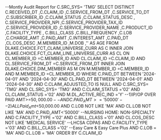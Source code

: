 --Montly Audit Report for C.SRC_SYS= 'TMG'
SELECT DISTINCT 
C.RECEIVED_DT ,C.CLAIM_ID ,C.SERVICE_FROM_DT ,C.SERVICE_TO_DT ,C.SUBSCRIBER_ID ,C.CLAIM_STATUS ,C.CLAIM_STATUS_DESC ,
C.SERVICE_PROVIDER_NPI ,C.SERVICE_PROVIDER_TAX_ID ,C.SERVICE_PROVIDER_ID ,C.SERVICE_PROVIDER_NAME ,C.PRODUCT_ID ,C.FACILITY_TYPE ,
C.BILL_CLASS ,C.BILL_FREQUENCY ,C.LOB ,C.CHARGE_AMT ,C.PAID_AMT ,C.INTEREST_AMT ,C.PAID_DT ,CL.COS_DESC ,M.MEMBER_ID ,M.DOB ,'' AS AGE FROM DLAKE.CHOICE.FCT_CLAIM_UNIVERSE_CURR AS C 
INNER JOIN DLAKE.CHOICE.FCT_CLAIM_LINE_UNIVERSE_CURR AS CL ON CL.MEMBER_ID =C.MEMBER_ID 
  AND CL.CLAIM_ID =C.CLAIM_ID AND CL.SERVICE_FROM_DT =C.SERVICE_FROM_DT 
INNER JOIN DLAKE.CHOICE.DIM_MEMBER AS M ON M.MEMBER_ID =C.MEMBER_ID AND M.MEMBER_ID =CL.MEMBER_ID 
WHERE 
C.PAID_DT BETWEEN '2024-04-01' AND '2024-04-30'
AND CL.PAID_DT BETWEEN '2024-04-01' AND '2024-04-30'
AND C.CLAIM_ADJUSTED_TO IS NULL 
AND C.SRC_SYS= 'TMG'
AND CL.SRC_SYS= 'TMG'
AND C.CLAIM_STATUS ='02'
AND CL.CLAIM_STATUS ='02'
AND M.DL_ACTIVE_REC_IND ='Y'
--1)IP/OP OVER PAID AMT>=$50,000.00
--AND C.PAID_AMT >='50000'
--2)ALL Paid_Amt <$50,000.00
AND C.LOB NOT  LIKE 'MA'
AND CL.LOB NOT LIKE  'MA'
AND C.PAID_AMT<'50000'
	--NURSING HOME: NON-SPECIALTY
AND C.FACILITY_TYPE ='02'
AND C.BILL_CLASS ='01'
AND CL.COS_DESC NOT LIKE 'MEDICAL SERVICE'
	--LHCSA CDPAS
AND C.FACILITY_TYPE ='03'
AND C.BILL_CLASS ='02'
	--Easy Care & Easy Care Plus 
AND C.LOB = 'MA'
AND CL.LOB  = 'MA'
ORDER BY C.CLAIM_ID 
